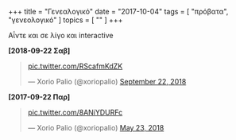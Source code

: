+++
title = "Γενεαλογικό"
date = "2017-10-04"
tags = [ "πρόβατα", "γενεολογικό" ]
topics = [ "" ]
+++

Αΐντε και σε λίγο και interactive

**<span class="timestamp-wrapper"><span class="timestamp">[2018-09-22 Σαβ]</span></span>**

<blockquote class="twitter-tweet" data-lang="en"><p lang="und" dir="ltr"><a href="https://t.co/RScafmKdZK">pic.twitter.com/RScafmKdZK</a></p>&mdash; Xorio Palio (@xoriopalio) <a href="https://twitter.com/xoriopalio/status/1043471419928203264?ref_src=twsrc%5Etfw">September 22, 2018</a></blockquote>
<script async src="https://platform.twitter.com/widgets.js" charset="utf-8"></script>

**<span class="timestamp-wrapper"><span class="timestamp">[2017-09-22 Παρ]</span></span>**

<blockquote class="twitter-tweet" data-lang="en"><p lang="und" dir="ltr"><a href="https://t.co/8ANiYDURFc">pic.twitter.com/8ANiYDURFc</a></p>&mdash; Xorio Palio (@xoriopalio) <a href="https://twitter.com/xoriopalio/status/999318292266405888?ref_src=twsrc%5Etfw">May 23, 2018</a></blockquote>
<script async src="https://platform.twitter.com/widgets.js" charset="utf-8"></script>
